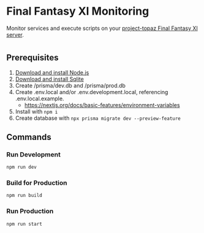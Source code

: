 # Final Fantasy XI Monitoring

Monitor services and execute scripts on your [project-topaz Final Fantasy XI server](https://github.com/project-topaz/topaz).

#  
## Prerequisites
1. [Download and install Node.js](https://nodejs.org/)
2. [Download and install Sqlite](https://www.sqlitetutorial.net/download-install-sqlite/)
3. Create /prisma/dev.db and /prisma/prod.db 
4. Create .env.local and/or .env.development.local, referencing .env.local.example. 
    - https://nextjs.org/docs/basic-features/environment-variables
5. Install with ``` npm i ```
6. Create database with ``` npx prisma migrate dev --preview-feature ```

## Commands
### Run Development
```bash
npm run dev 
```
### Build for Production
```bash
npm run build 
```
### Run Production
```bash
npm run start 
```